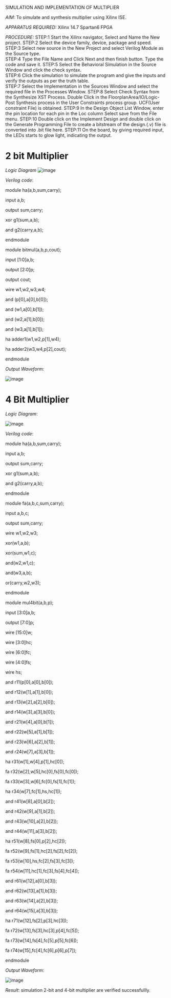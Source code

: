 SIMULATION AND IMPLEMENTATION OF MULTIPLIER

*AIM:*
 To simulate and synthesis multiplier using Xilinx ISE.

*APPARATUS REQUIRED:*
Xilinx 14.7
Spartan6 FPGA
  
*PROCEDURE:*
STEP:1  Start  the Xilinx navigator, Select and Name the New project.
STEP:2  Select the device family, device, package and speed.       
STEP:3  Select new source in the New Project and select Verilog Module as the Source type.                       
STEP:4  Type the File Name and Click Next and then finish button. Type the code and save it.
STEP:5  Select the Behavioral Simulation in the Source Window and click the check syntax.                       
STEP:6  Click the simulation to simulate the program and  give the inputs and verify the outputs as per the truth table.               
STEP:7  Select the Implementation in the Sources Window and select the required file in the Processes Window.
STEP:8  Select Check Syntax from the Synthesize  XST Process. Double Click in the  FloorplanArea/IO/Logic-Post Synthesis process in the User Constraints process group. UCF(User constraint File) is obtained. 
STEP:9  In the Design Object List Window, enter the pin location for each pin in the Loc column Select save from the File menu.
STEP:10 Double click on the Implement Design and double click on the Generate Programming File to create a bitstream of the design.(.v) file is converted into .bit file here.
STEP:11  On the board, by giving required input, the LEDs starts to glow light, indicating the output.

# 2 bit Multiplier

*Logic Diagram*
![image](https://github.com/navaneethans/VLSI-LAB-EXP-3/assets/6987778/7713750f-65e6-41c0-8082-5005eac4031c)

*Verilog code*:

module ha(a,b,sum,carry);

input a,b;

output sum,carry;

xor g1(sum,a,b);

and g2(carry,a,b);

endmodule

module bitmul(a,b,p,cout);

input [1:0]a,b;

output [2:0]p;

output cout;

wire w1,w2,w3,w4;

and (p[0],a[0],b[0]);

and (w1,a[0],b[1]);

and (w2,a[1],b[0]);

and (w3,a[1],b[1]);

ha adder1(w1,w2,p[1],w4);

ha adder2(w3,w4,p[2],cout);

endmodule

*Output Waveform*:

![image](https://github.com/kailashkarthikeyan/VLSI-LAB-EXP-3/assets/160568677/56a6df40-6478-4c40-8b59-9291122c4627)


# 4 Bit Multiplier

*Logic Diagram*:

![image](https://github.com/navaneethans/VLSI-LAB-EXP-3/assets/6987778/d95215dd-8cf1-4e08-93cc-96adfdd7fbdc)

*Verilog code*:

module ha(a,b,sum,carry);

input a,b;

output sum,carry;

xor g1(sum,a,b);

and g2(carry,a,b);

endmodule

module fa(a,b,c,sum,carry);

input a,b,c;

output sum,carry;

wire w1,w2,w3;

xor(w1,a,b);

xor(sum,w1,c);

and(w2,w1,c);

and(w3,a,b);

or(carry,w2,w3);

endmodule

module mul4bit(a,b,p);

input [3:0]a,b;

output [7:0]p;

wire [15:0]w;

wire [3:0]hc;

wire [6:0]fc;

wire [4:0]fs;

wire hs;

and r11(p[0],a[0],b[0]);

and r12(w[1],a[1],b[0]);

and r13(w[2],a[2],b[0]);

and r14(w[3],a[3],b[0]);

and r21(w[4],a[0],b[1]);

and r22(w[5],a[1],b[1]);

and r23(w[6],a[2],b[1]);

and r24(w[7],a[3],b[1]);

ha r31(w[1],w[4],p[1],hc[0]);

fa r32(w[2],w[5],hc[0],fs[0],fc[0]);

fa r33(w[3],w[6],fc[0],fs[1],fc[1]);

ha r34(w[7],fc[1],hs,hc[1]);

and r41(w[8],a[0],b[2]);

and r42(w[9],a[1],b[2]);

and r43(w[10],a[2],b[2]);

and r44(w[11],a[3],b[2]);

ha r51(w[8],fs[0],p[2],hc[2]);

fa r52(w[9],fs[1],hc[2],fs[2],fc[2]);

fa r53(w[10],hs,fc[2],fs[3],fc[3]);

fa r54(w[11],hc[1],fc[3],fs[4],fc[4]);

and r61(w[12],a[0],b[3]);

and r62(w[13],a[1],b[3]);

and r63(w[14],a[2],b[3]);

and r64(w[15],a[3],b[3]);

ha r71(w[12],fs[2],p[3],hc[3]);

fa r72(w[13],fs[3],hc[3],p[4],fc[5]);

fa r73(w[14],fs[4],fc[5],p[5],fc[6]);

fa r74(w[15],fc[4],fc[6],p[6],p[7]);

endmodule

*Output Waveform*:

![image](https://github.com/kailashkarthikeyan/VLSI-LAB-EXP-3/assets/160568677/017800a9-d284-4b0e-a58e-92feb528ba4e)


*Result*:
simulation 2-bit and 4-bit multiplier are verified successfullly.
